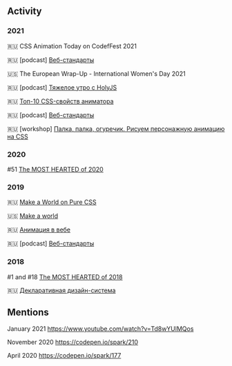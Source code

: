 ## Activity

### 2021
🇷🇺 CSS Animation Today on CodefFest 2021

🇷🇺 [podcast] [Веб-стандарты](https://www.youtube.com/watch?v=iXf_5eIb464&t=7s)

🇺🇸 The European Wrap-Up - International Women's Day 2021

🇷🇺 [podcast] [Тяжелое утро с HolyJS](https://www.youtube.com/watch?v=VQVCQEe88ZI)

🇷🇺 [Топ-10 CSS-свойств аниматора](https://www.youtube.com/watch?v=fFRADs5R9ME)

🇷🇺 [podcast] [Веб-стандарты](https://www.youtube.com/watch?v=uq9X4ae6Frs)

🇷🇺 [workshop] [Палка, палка, огуречик. Рисуем персонажную анимацию на CSS](https://www.youtube.com/watch?v=VlGGB-4wlQ4)

### 2020
#51 [The MOST HEARTED of 2020](https://codepen.io/2020/popular/pens/)

### 2019
🇷🇺 [Make a World on Pure CSS](https://www.youtube.com/watch?v=O1A_QCptiIM)

🇺🇸 [Make a world](https://www.youtube.com/watch?v=fdtPO08sqBI)

🇷🇺 [Анимация в вебе](https://www.youtube.com/watch?v=1S6DJmW_D7I)

🇷🇺 [podcast] [Веб-стандарты](https://www.youtube.com/watch?v=Zk86fpbYqi0)

### 2018
#1 and #18 [The MOST HEARTED of 2018](https://codepen.io/2018/popular/pens/)

🇷🇺 [Декларативная дизайн-система](https://www.youtube.com/watch?v=mgKfqtYWD2M)



## Mentions

January 2021 https://www.youtube.com/watch?v=Td8wYUlMQos

November 2020 https://codepen.io/spark/210

April 2020 https://codepen.io/spark/177
